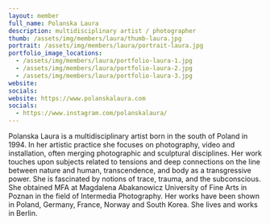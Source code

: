 ```yaml
---
layout: member
full_name: Polanska Laura
description: multidisciplinary artist / photographer
thumb: /assets/img/members/laura/thumb-laura.jpg
portrait: /assets/img/members/laura/portrait-laura.jpg
portfolio_image_locations:
  - /assets/img/members/laura/portfolio-laura-1.jpg
  - /assets/img/members/laura/portfolio-laura-2.jpg
  - /assets/img/members/laura/portfolio-laura-3.jpg
website: 
socials: 
website: https://www.polanskalaura.com
socials: 
  - https://www.instagram.com/polanskalaura/
---
```

Polanska Laura is a multidisciplinary artist born in the south of Poland in 1994. In her artistic practice she focuses on photography, video and installation, often merging photographic and sculptural disciplines. Her work touches upon subjects related to tensions and deep connections on the line between nature and human, transcendence, and body as a transgressive power. She is fascinated by notions of trace, trauma, and the subconscious. She obtained MFA at Magdalena Abakanowicz University of Fine Arts in Poznan in the field of Intermedia Photography. Her works have been shown in Poland, Germany, France, Norway and South Korea. She lives and works in Berlin. 